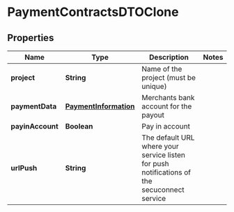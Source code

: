
# PaymentContractsDTOClone

## Properties
Name | Type | Description | Notes
------------ | ------------- | ------------- | -------------
**project** | **String** | Name of the project (must be unique) | 
**paymentData** | [**PaymentInformation**](PaymentInformation.md) | Merchants bank account for the payout | 
**payinAccount** | **Boolean** | Pay in account | 
**urlPush** | **String** | The default URL where your service listen for push notifications of the secuconnect service | 



